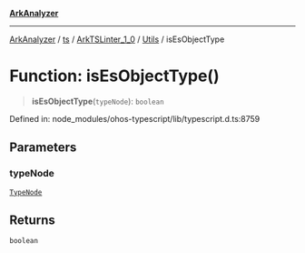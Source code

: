 [**ArkAnalyzer**](../../../../../../../../README.md)

***

[ArkAnalyzer](../../../../../../../../globals.md) / [ts](../../../../../README.md) / [ArkTSLinter\_1\_0](../../../README.md) / [Utils](../README.md) / isEsObjectType

# Function: isEsObjectType()

> **isEsObjectType**(`typeNode`): `boolean`

Defined in: node\_modules/ohos-typescript/lib/typescript.d.ts:8759

## Parameters

### typeNode

[`TypeNode`](../../../../../interfaces/TypeNode.md)

## Returns

`boolean`
